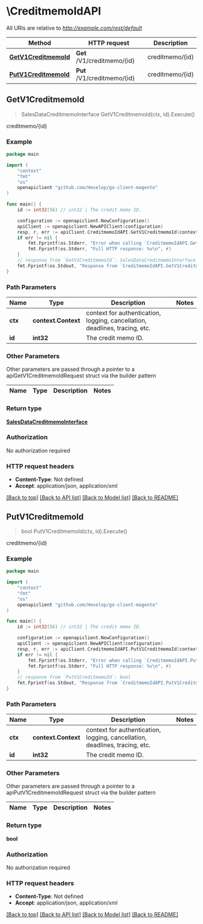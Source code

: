 # \CreditmemoIdAPI

All URIs are relative to *http://example.com/rest/default*

Method | HTTP request | Description
------------- | ------------- | -------------
[**GetV1CreditmemoId**](CreditmemoIdAPI.md#GetV1CreditmemoId) | **Get** /V1/creditmemo/{id} | creditmemo/{id}
[**PutV1CreditmemoId**](CreditmemoIdAPI.md#PutV1CreditmemoId) | **Put** /V1/creditmemo/{id} | creditmemo/{id}



## GetV1CreditmemoId

> SalesDataCreditmemoInterface GetV1CreditmemoId(ctx, id).Execute()

creditmemo/{id}



### Example

```go
package main

import (
	"context"
	"fmt"
	"os"
	openapiclient "github.com/Hevelop/go-client-magento"
)

func main() {
	id := int32(56) // int32 | The credit memo ID.

	configuration := openapiclient.NewConfiguration()
	apiClient := openapiclient.NewAPIClient(configuration)
	resp, r, err := apiClient.CreditmemoIdAPI.GetV1CreditmemoId(context.Background(), id).Execute()
	if err != nil {
		fmt.Fprintf(os.Stderr, "Error when calling `CreditmemoIdAPI.GetV1CreditmemoId``: %v\n", err)
		fmt.Fprintf(os.Stderr, "Full HTTP response: %v\n", r)
	}
	// response from `GetV1CreditmemoId`: SalesDataCreditmemoInterface
	fmt.Fprintf(os.Stdout, "Response from `CreditmemoIdAPI.GetV1CreditmemoId`: %v\n", resp)
}
```

### Path Parameters


Name | Type | Description  | Notes
------------- | ------------- | ------------- | -------------
**ctx** | **context.Context** | context for authentication, logging, cancellation, deadlines, tracing, etc.
**id** | **int32** | The credit memo ID. | 

### Other Parameters

Other parameters are passed through a pointer to a apiGetV1CreditmemoIdRequest struct via the builder pattern


Name | Type | Description  | Notes
------------- | ------------- | ------------- | -------------


### Return type

[**SalesDataCreditmemoInterface**](SalesDataCreditmemoInterface.md)

### Authorization

No authorization required

### HTTP request headers

- **Content-Type**: Not defined
- **Accept**: application/json, application/xml

[[Back to top]](#) [[Back to API list]](../README.md#documentation-for-api-endpoints)
[[Back to Model list]](../README.md#documentation-for-models)
[[Back to README]](../README.md)


## PutV1CreditmemoId

> bool PutV1CreditmemoId(ctx, id).Execute()

creditmemo/{id}



### Example

```go
package main

import (
	"context"
	"fmt"
	"os"
	openapiclient "github.com/Hevelop/go-client-magento"
)

func main() {
	id := int32(56) // int32 | The credit memo ID.

	configuration := openapiclient.NewConfiguration()
	apiClient := openapiclient.NewAPIClient(configuration)
	resp, r, err := apiClient.CreditmemoIdAPI.PutV1CreditmemoId(context.Background(), id).Execute()
	if err != nil {
		fmt.Fprintf(os.Stderr, "Error when calling `CreditmemoIdAPI.PutV1CreditmemoId``: %v\n", err)
		fmt.Fprintf(os.Stderr, "Full HTTP response: %v\n", r)
	}
	// response from `PutV1CreditmemoId`: bool
	fmt.Fprintf(os.Stdout, "Response from `CreditmemoIdAPI.PutV1CreditmemoId`: %v\n", resp)
}
```

### Path Parameters


Name | Type | Description  | Notes
------------- | ------------- | ------------- | -------------
**ctx** | **context.Context** | context for authentication, logging, cancellation, deadlines, tracing, etc.
**id** | **int32** | The credit memo ID. | 

### Other Parameters

Other parameters are passed through a pointer to a apiPutV1CreditmemoIdRequest struct via the builder pattern


Name | Type | Description  | Notes
------------- | ------------- | ------------- | -------------


### Return type

**bool**

### Authorization

No authorization required

### HTTP request headers

- **Content-Type**: Not defined
- **Accept**: application/json, application/xml

[[Back to top]](#) [[Back to API list]](../README.md#documentation-for-api-endpoints)
[[Back to Model list]](../README.md#documentation-for-models)
[[Back to README]](../README.md)

